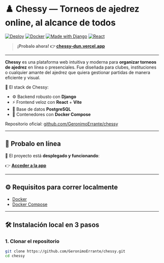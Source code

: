 # ♟️ Chessy — Torneos de ajedrez online, al alcance de todos

[![Deploy](https://img.shields.io/badge/Vercel-Live--Demo-000?style=for-the-badge&logo=vercel)](https://chessy-dun.vercel.app/)
[![Docker](https://img.shields.io/badge/docker-ready-blue?style=for-the-badge&logo=docker)](https://www.docker.com/)
[![Made with Django](https://img.shields.io/badge/Django-Backend-success?style=for-the-badge&logo=django)](https://www.djangoproject.com/)
[![React](https://img.shields.io/badge/React-Frontend-61dafb?style=for-the-badge&logo=react)](https://reactjs.org/)

> **¡Probalo ahora! 👉 [chessy-dun.vercel.app](https://chessy-dun.vercel.app/)**

---

**Chessy** es una plataforma web intuitiva y moderna para **organizar torneos de ajedrez** en línea o presenciales. Fue diseñada para clubes, instituciones o cualquier amante del ajedrez que quiera gestionar partidas de manera eficiente y visual.

🧩 El stack de Chessy:

- ⚙️ Backend robusto con **Django**
- ⚡ Frontend veloz con **React** + **Vite**
- 🐘 Base de datos **PostgreSQL**
- 🐳 Contenedores con **Docker Compose**

Repositorio oficial: [github.com/GeronimoErrante/chessy](https://github.com/GeronimoErrante/chessy)

---

## 🧪 Probalo en línea

🎉 El proyecto está **desplegado y funcionando**:

👉 **[Acceder a la app](https://chessy-dun.vercel.app/)**

---

## ⚙️ Requisitos para correr localmente

- [Docker](https://www.docker.com/)
- [Docker Compose](https://docs.docker.com/compose/)

---

## 🛠️ Instalación local en 3 pasos

### 1. Clonar el repositorio

```bash
git clone https://github.com/GeronimoErrante/chessy.git
cd chessy
